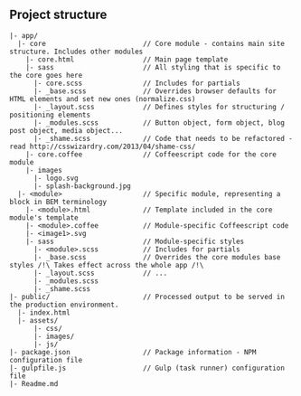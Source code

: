 ## Project structure

    |- app/
      |- core                        // Core module - contains main site structure. Includes other modules
        |- core.html                 // Main page template
        |- sass                      // All styling that is specific to the core goes here
          |- core.scss               // Includes for partials
          |- _base.scss              // Overrides browser defaults for HTML elements and set new ones (normalize.css)
          |- _layout.scss            // Defines styles for structuring / positioning elements
          |- _modules.scss           // Button object, form object, blog post object, media object...
          |- _shame.scss             // Code that needs to be refactored - read http://csswizardry.com/2013/04/shame-css/
        |- core.coffee               // Coffeescript code for the core module
        |- images
          |- logo.svg
          |- splash-background.jpg
      |- <module>                    // Specific module, representing a block in BEM terminology
        |- <module>.html             // Template included in the core module's template
        |- <module>.coffee           // Module-specific Coffeescript code
        |- <image1>.svg
        |- sass                      // Module-specific styles
          |- <module>.scss           // Includes for partials
          |- _base.scss              // Overrides the core modules base styles /!\ Takes effect across the whole app /!\
          |- _layout.scss            // ...
          |- _modules.scss
          |- _shame.scss
    |- public/                       // Processed output to be served in the production environment.
      |- index.html
      |- assets/
          |- css/
          |- images/
          |- js/
    |- package.json                  // Package information - NPM configuration file
    |- gulpfile.js                   // Gulp (task runner) configuration file
    |- Readme.md
